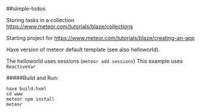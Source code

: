 ##simple-todos


Storing tasks in a collection
https://www.meteor.com/tutorials/blaze/collections





Starting project for <https://www.meteor.com/tutorials/blaze/creating-an-app>

Haxe version of meteor default template (see also helloworld).

The helloworld uses sessions (`meteor add sessions`)
This example uses `ReactiveVar`

#####Build and Run:
```
haxe build.hxml
cd www
meteor npm install
meteor
```
